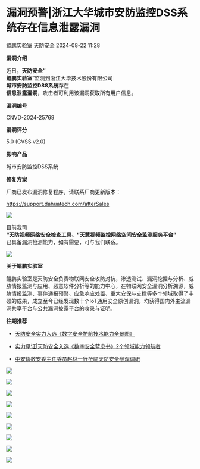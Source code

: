 #  漏洞预警|浙江大华城市安防监控DSS系统存在信息泄露漏洞   
鲲鹏实验室  天防安全   2024-08-22 11:28  
  
**漏洞介绍**  
   
  
近日，**天防安全“**  
**鲲鹏实验室**”监测到浙江大华技术股份有限公司  
**城市安防监控DSS系统**存在  
**信息泄露漏洞**，攻击者可利用该漏洞获取所有用户信息。  
  
**漏洞编号**  
   
  
CNVD-2024-25769  
  
**漏洞评分**  
   
  
5.0 (CVSS v2.0)  
  
**影响产品**  
   
  
城市安防监控DSS系统  
  
  
**修复方案**  
   
  
厂商已发布漏洞修复程序，请联系厂商更新版本：  
  
https://support.dahuatech.com/afterSales  
  
  
![](https://mmbiz.qpic.cn/sz_mmbiz_gif/YEdA5rLSZcSbIUp8X98FibVmnUmVOiaU1ibBjSX5ia4ricC6YibHYeVYZ8oe6pMe7FooxeJibEWgyGg3MNMo6Ufib2K3TQ/640?wx_fmt=gif&from=appmsg "")  
  
  
目前我司  
**“天防视频网络安全检查工具、“天慧视频监控网络空间安全监测服务平台”**  
已具备漏洞检测能力，如有需要，可与我们联系。  
  
  
![](https://mmbiz.qpic.cn/sz_mmbiz_gif/YEdA5rLSZcSbIUp8X98FibVmnUmVOiaU1ibBjSX5ia4ricC6YibHYeVYZ8oe6pMe7FooxeJibEWgyGg3MNMo6Ufib2K3TQ/640?wx_fmt=gif&from=appmsg "")  
  
  
**关于鲲鹏实验室**  
  
  
鲲鹏实验室是天防安全负责物联网安全攻防对抗，渗透测试、漏洞挖掘与分析、威胁情报监测与应用、恶意软件分析等的能力中心，在物联网安全漏洞分析溯源，威胁情报监测、事件通报预警、应急响应处置、重大安保与支撑等多个领域取得了丰硕的成果，成立至今已经发现数十个IoT通用安全原创漏洞，均获得国内外主流漏洞共享平台与公共漏洞披露平台的收录与证明。  
  
**往期推荐**  
  
  
- [天防安全实力入选《数字安全护航技术能力全景图》](http://mp.weixin.qq.com/s?__biz=MzU1Mzk0MjU1OQ==&mid=2247492931&idx=1&sn=51125179f3f46b7c709c289aecaae695&chksm=fbe98e33cc9e07251be5f89d0368ef593b893fc0d067d94b38267f3ad3e446c92d0ee436e83f&scene=21#wechat_redirect)  
  
  
- [实力见证|天防安全入选《数字安全蓝皮书》2个领域能力领航者](http://mp.weixin.qq.com/s?__biz=MzU1Mzk0MjU1OQ==&mid=2247492915&idx=1&sn=41a5f4d689d1fc5d22d8b6796fcc39b6&chksm=fbe98e43cc9e0755afca752e19ae9b1da3c16fdabad29fd90e9bf7767a89572bb1721be98143&scene=21#wechat_redirect)  
  
  
- [中安协数安委主任委员赵林一行莅临天防安全参观调研](http://mp.weixin.qq.com/s?__biz=MzU1Mzk0MjU1OQ==&mid=2247492861&idx=1&sn=7b8f4f41f0541296d3cb73acba29ab55&chksm=fbe98f8dcc9e069bfdb34b7d64bbb7b312c78585f6cbe78ae52df42f4e0fbb3eac57f3b7407a&scene=21#wechat_redirect)  
  
  
![](https://mmbiz.qpic.cn/sz_mmbiz_png/YEdA5rLSZcT6VrMwEgibIdTLbLVuvsUI0D9icGrak9dsHkbjZ6abULY14gLALZicR7Bk1oMA5snQGsC6t3xXDdXew/640?wx_fmt=png&from=appmsg "")  
  
  
![](https://mmbiz.qpic.cn/sz_mmbiz_png/YEdA5rLSZcT6VrMwEgibIdTLbLVuvsUI0SupZUjtT3nSFa6V6iauZuYTaOgBRYjuqY0Lqia57xltnIOAJKBAJyagg/640?wx_fmt=png&from=appmsg "")  
  
  
![](https://mmbiz.qpic.cn/sz_mmbiz_png/YEdA5rLSZcT6VrMwEgibIdTLbLVuvsUI0XRMtpQEtTWArsJ0UR7BYlvUQNrc2PcRCFjV2icibfX6curnYYyQPqMAg/640?wx_fmt=png&from=appmsg "")  
  
  
![](https://mmbiz.qpic.cn/sz_mmbiz_png/YEdA5rLSZcT6VrMwEgibIdTLbLVuvsUI01g2tbibfg9y6axgw4qGLKBwqNf4TfqlKcdO7qhNNTDiaeSyaCTuNr8YQ/640?wx_fmt=png&from=appmsg "")  
  
  
![](https://mmbiz.qpic.cn/sz_mmbiz_png/YEdA5rLSZcT6VrMwEgibIdTLbLVuvsUI0gzGBq1k02ulLKiaS0eVy2DicLlTRCUsXCibQuFPV2OiaNrNUduatJ0PdZQ/640?wx_fmt=png&from=appmsg "")  
  
  
![](https://mmbiz.qpic.cn/sz_mmbiz_png/YEdA5rLSZcSyb4ibsPfYUr4ianD08aDNSbicQRSpibfrhVpzqY8o6Ak7wibtCc3P6jrS5hUTIibfsh4PU9cL7vY9icE5w/640?wx_fmt=png&from=appmsg "")  
  
  
![](https://mmbiz.qpic.cn/sz_mmbiz_png/YEdA5rLSZcT6VrMwEgibIdTLbLVuvsUI0JtxDxWYATW5HhomMibGPmBOdlg0hpfTF5NJyWA8KkdFdFiaumn1ne5ZQ/640?wx_fmt=png&from=appmsg "")  
  
  
![](https://mmbiz.qpic.cn/sz_mmbiz_png/YEdA5rLSZcR0q86VtY73Q6pB0U5NNTTZFibDHmMLbqVHBA9HSibUUMNI4hzdN5PqLGamcffZ8jjltNrWlcCYsia1A/640?wx_fmt=png "")  
  
![](https://mmbiz.qpic.cn/sz_mmbiz_png/YEdA5rLSZcSbIUp8X98FibVmnUmVOiaU1ibMNRiczWHTG6GlWZ0h012Y4BEYE9c5ISzGqy4RUl25PLhaqLMFiahO7Xw/640?wx_fmt=png "")  
  
  

